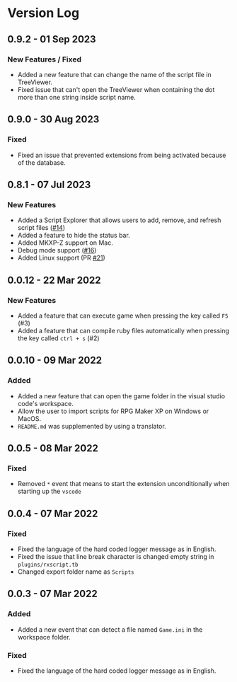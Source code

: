 # Version Log

## 0.9.2 - 01 Sep 2023

### New Features / Fixed

-   Added a new feature that can change the name of the script file in TreeViewer.
-   Fixed issue that can't open the TreeViewer when containing the dot more than one string inside script name.

## 0.9.0 - 30 Aug 2023

### Fixed

-   Fixed an issue that prevented extensions from being activated because of the database.

## 0.8.1 - 07 Jul 2023

### New Features

-   Added a Script Explorer that allows users to add, remove, and refresh script files ([#14](https://github.com/biud436/vscode-rgss-script-compiler/issues/14))
-   Added a feature to hide the status bar.
-   Added MKXP-Z support on Mac.
-   Debug mode support ([#16](https://github.com/biud436/vscode-rgss-script-compiler/issues/16))
-   Added Linux support (PR [#21](https://github.com/biud436/vscode-rgss-script-compiler/pull/21))

## 0.0.12 - 22 Mar 2022

### New Features

-   Added a feature that can execute game when pressing the key called `F5` (#3)
-   Added a feature that can compile ruby files automatically when pressing the key called `ctrl + s` (#2)

## 0.0.10 - 09 Mar 2022

### Added

-   Added a new feature that can open the game folder in the visual studio code's workspace.
-   Allow the user to import scripts for RPG Maker XP on Windows or MacOS.
-   `README.md` was supplemented by using a translator.

## 0.0.5 - 08 Mar 2022

### Fixed

-   Removed `*` event that means to start the extension unconditionally when starting up the `vscode`

## 0.0.4 - 07 Mar 2022

### Fixed

-   Fixed the language of the hard coded logger message as in English.
-   Fixed the issue that line break character is changed empty string in `plugins/rxscript.tb`
-   Changed export folder name as `Scripts`

## 0.0.3 - 07 Mar 2022

### Added

-   Added a new event that can detect a file named `Game.ini` in the workspace folder.

### Fixed

-   Fixed the language of the hard coded logger message as in English.
